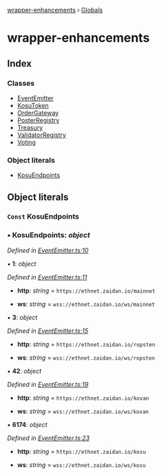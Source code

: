 [wrapper-enhancements](README.md) › [Globals](globals.md)

# wrapper-enhancements

## Index

### Classes

* [EventEmitter](classes/eventemitter.md)
* [KosuToken](classes/kosutoken.md)
* [OrderGateway](classes/ordergateway.md)
* [PosterRegistry](classes/posterregistry.md)
* [Treasury](classes/treasury.md)
* [ValidatorRegistry](classes/validatorregistry.md)
* [Voting](classes/voting.md)

### Object literals

* [KosuEndpoints](globals.md#const-kosuendpoints)

## Object literals

### `Const` KosuEndpoints

### ▪ **KosuEndpoints**: *object*

*Defined in [EventEmitter.ts:10](https://github.com/ParadigmFoundation/kosu-monorepo/blob/821f0d85/packages/kosu-wrapper-enhancements/src/EventEmitter.ts#L10)*

▪ **1**: *object*

*Defined in [EventEmitter.ts:11](https://github.com/ParadigmFoundation/kosu-monorepo/blob/821f0d85/packages/kosu-wrapper-enhancements/src/EventEmitter.ts#L11)*

* **http**: *string* =  `https://ethnet.zaidan.io/mainnet`

* **ws**: *string* =  `wss://ethnet.zaidan.io/ws/mainnet`

▪ **3**: *object*

*Defined in [EventEmitter.ts:15](https://github.com/ParadigmFoundation/kosu-monorepo/blob/821f0d85/packages/kosu-wrapper-enhancements/src/EventEmitter.ts#L15)*

* **http**: *string* =  `https://ethnet.zaidan.io/ropsten`

* **ws**: *string* =  `wss://ethnet.zaidan.io/ws/ropsten`

▪ **42**: *object*

*Defined in [EventEmitter.ts:19](https://github.com/ParadigmFoundation/kosu-monorepo/blob/821f0d85/packages/kosu-wrapper-enhancements/src/EventEmitter.ts#L19)*

* **http**: *string* =  `https://ethnet.zaidan.io/kovan`

* **ws**: *string* =  `wss://ethnet.zaidan.io/ws/kovan`

▪ **6174**: *object*

*Defined in [EventEmitter.ts:23](https://github.com/ParadigmFoundation/kosu-monorepo/blob/821f0d85/packages/kosu-wrapper-enhancements/src/EventEmitter.ts#L23)*

* **http**: *string* =  `https://ethnet.zaidan.io/kosu`

* **ws**: *string* =  `wss://ethnet.zaidan.io/ws/kosu`

